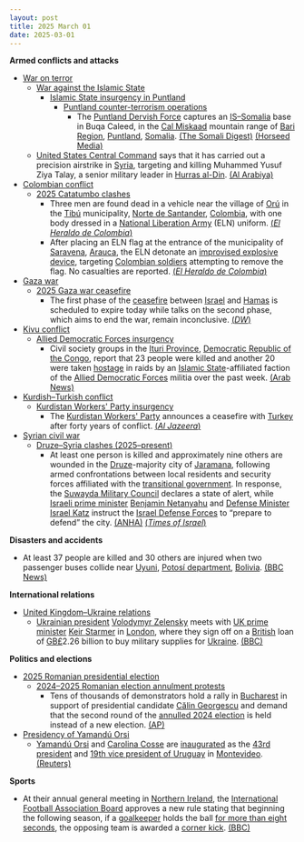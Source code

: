 ```yaml
---
layout: post
title: 2025 March 01
date: 2025-03-01
---
```



**Armed conflicts and attacks**

* [War on terror](https://en.wikipedia.org/wiki/War_on_terror "War on terror")
  + [War against the Islamic State](https://en.wikipedia.org/wiki/War_against_the_Islamic_State "War against the Islamic State")
    - [Islamic State insurgency in Puntland](https://en.wikipedia.org/wiki/Islamic_State_insurgency_in_Puntland "Islamic State insurgency in Puntland")
      * [Puntland counter-terrorism operations](https://en.wikipedia.org/wiki/Puntland_counter-terrorism_operations "Puntland counter-terrorism operations")
        + The [Puntland Dervish Force](https://en.wikipedia.org/wiki/Puntland_Dervish_Force "Puntland Dervish Force") captures an [IS–Somalia](https://en.wikipedia.org/wiki/Islamic_State_%E2%80%93_Somalia_Province "Islamic State – Somalia Province") base in Buqa Caleed, in the [Cal Miskaad](https://en.wikipedia.org/wiki/Cal_Miskaad "Cal Miskaad") mountain range of [Bari Region](https://en.wikipedia.org/wiki/Bari_Region "Bari Region"), [Puntland](https://en.wikipedia.org/wiki/Puntland "Puntland"), [Somalia](https://en.wikipedia.org/wiki/Somalia "Somalia"). [(The Somali Digest)](https://thesomalidigest.com/puntland-forces-capture-key-isis-base-in-buqa-caleed/) [(Horseed Media)](https://horseedmedia.net/video-ciidanka-puntland-oo-soo-bandhigay-goobo-daacish-laga-qabsaday/401597/)
  + [United States Central Command](https://en.wikipedia.org/wiki/United_States_Central_Command "United States Central Command") says that it has carried out a precision airstrike in [Syria](https://en.wikipedia.org/wiki/Syria "Syria"), targeting and killing Muhammed Yusuf Ziya Talay, a senior military leader in [Hurras al-Din](https://en.wikipedia.org/wiki/Hurras_al-Din "Hurras al-Din"). [(Al Arabiya)](https://english.alarabiya.net/News/middle-east/2025/03/01/us-military-says-it-killed-senior-al-qaeda-leader-in-syria)
* [Colombian conflict](https://en.wikipedia.org/wiki/Colombian_conflict "Colombian conflict")
  + [2025 Catatumbo clashes](https://en.wikipedia.org/wiki/2025_Catatumbo_clashes "2025 Catatumbo clashes")
    - Three men are found dead in a vehicle near the village of [Orú](https://en.wikipedia.org/wiki/Or%C3%BA "Orú") in the [Tibú](https://en.wikipedia.org/wiki/Tib%C3%BA "Tibú") municipality, [Norte de Santander](https://en.wikipedia.org/wiki/Norte_de_Santander_Department "Norte de Santander Department"), [Colombia](https://en.wikipedia.org/wiki/Colombia "Colombia"), with one body dressed in a [National Liberation Army](https://en.wikipedia.org/wiki/National_Liberation_Army_%28Colombia%29 "National Liberation Army (Colombia)") (ELN) uniform. [(*El Heraldo de Colombia*)](https://www.elheraldo.co/colombia/2025/03/01/hallan-tres-cadaveres-y-un-cilindro-abandonado-en-tibu/)
    - After placing an ELN flag at the entrance of the municipality of [Saravena](https://en.wikipedia.org/wiki/Saravena "Saravena"), [Arauca](https://en.wikipedia.org/wiki/Arauca_Department "Arauca Department"), the ELN detonate an [improvised explosive device](https://en.wikipedia.org/wiki/Improvised_explosive_device "Improvised explosive device"), targeting [Colombian soldiers](https://en.wikipedia.org/wiki/National_Army_of_Colombia "National Army of Colombia") attempting to remove the flag. No casualties are reported. [(*El Heraldo de Colombia*)](https://www.elheraldo.co/colombia/2025/03/01/ejercito-denuncia-que-el-eln-instalo-bandera-en-saravena-arauca-y-detono-un-explosivo/)
* [Gaza war](https://en.wikipedia.org/wiki/Gaza_war "Gaza war")
  + [2025 Gaza war ceasefire](https://en.wikipedia.org/wiki/2025_Gaza_war_ceasefire "2025 Gaza war ceasefire")
    - The first phase of the [ceasefire](https://en.wikipedia.org/wiki/Ceasefire "Ceasefire") between [Israel](https://en.wikipedia.org/wiki/Israel_Defense_Forces "Israel Defense Forces") and [Hamas](https://en.wikipedia.org/wiki/Hamas "Hamas") is scheduled to expire today while talks on the second phase, which aims to end the war, remain inconclusive. [(*DW*)](https://www.dw.com/en/first-phase-of-israel-hamas-truce-set-to-expire/a-71791093)
* [Kivu conflict](https://en.wikipedia.org/wiki/Kivu_conflict "Kivu conflict")
  + [Allied Democratic Forces insurgency](https://en.wikipedia.org/wiki/Allied_Democratic_Forces_insurgency "Allied Democratic Forces insurgency")
    - Civil society groups in the [Ituri Province](https://en.wikipedia.org/wiki/Ituri_Province "Ituri Province"), [Democratic Republic of the Congo](https://en.wikipedia.org/wiki/Democratic_Republic_of_the_Congo "Democratic Republic of the Congo"), report that 23 people were killed and another 20 were taken [hostage](https://en.wikipedia.org/wiki/Hostage "Hostage") in raids by an [Islamic State](https://en.wikipedia.org/wiki/Islamic_State "Islamic State")-affiliated faction of the [Allied Democratic Forces](https://en.wikipedia.org/wiki/Allied_Democratic_Forces "Allied Democratic Forces") militia over the past week. [(Arab News)](https://www.arabnews.com/node/2592094/world)
* [Kurdish–Turkish conflict](https://en.wikipedia.org/wiki/Kurdish%E2%80%93Turkish_conflict "Kurdish–Turkish conflict")
  + [Kurdistan Workers' Party insurgency](https://en.wikipedia.org/wiki/Kurdistan_Workers%27_Party_insurgency "Kurdistan Workers' Party insurgency")
    - The [Kurdistan Workers' Party](https://en.wikipedia.org/wiki/Kurdistan_Workers%27_Party "Kurdistan Workers' Party") announces a ceasefire with [Turkey](https://en.wikipedia.org/wiki/Turkey "Turkey") after forty years of conflict. [(*Al Jazeera*)](https://www.aljazeera.com/news/2025/3/1/pkk-declares-ceasefire-in-40-year-conflict-with-turkiye-kurdish-media)
* [Syrian civil war](https://en.wikipedia.org/wiki/Syrian_civil_war "Syrian civil war")
  + [Druze–Syria clashes (2025–present)](https://en.wikipedia.org/wiki/Druze%E2%80%93Syria_clashes_%282025%E2%80%93present%29 "Druze–Syria clashes (2025–present)")
    - At least one person is killed and approximately nine others are wounded in the [Druze](https://en.wikipedia.org/wiki/Druze_in_Syria "Druze in Syria")-majority city of [Jaramana](https://en.wikipedia.org/wiki/Jaramana "Jaramana"), following armed confrontations between local residents and security forces affiliated with the [transitional government](https://en.wikipedia.org/wiki/Syrian_transitional_government "Syrian transitional government"). In response, the [Suwayda Military Council](https://en.wikipedia.org/wiki/Suwayda_Military_Council "Suwayda Military Council") declares a state of alert, while [Israeli prime minister](https://en.wikipedia.org/wiki/Prime_Minister_of_Israel "Prime Minister of Israel") [Benjamin Netanyahu](https://en.wikipedia.org/wiki/Benjamin_Netanyahu "Benjamin Netanyahu") and [Defense Minister](https://en.wikipedia.org/wiki/Ministry_of_Defense_%28Israel%29 "Ministry of Defense (Israel)") [Israel Katz](https://en.wikipedia.org/wiki/Israel_Katz "Israel Katz") instruct the [Israel Defense Forces](https://en.wikipedia.org/wiki/Israel_Defense_Forces "Israel Defense Forces") to “prepare to defend” the city. [(ANHA)](https://hawarnews.com/en/clashes-in-jaramana-as-suwaydas-military-council-declares-state-of-alert) [(*Times of Israel*)](https://www.timesofisrael.com/liveblog_entry/netanyahu-directs-idf-to-prepare-to-defend-syrian-druze-village-under-attack-by-regime/)

**Disasters and accidents**

* At least 37 people are killed and 30 others are injured when two passenger buses collide near [Uyuni](https://en.wikipedia.org/wiki/Uyuni "Uyuni"), [Potosí department](https://en.wikipedia.org/wiki/Potos%C3%AD_department "Potosí department"), [Bolivia](https://en.wikipedia.org/wiki/Bolivia "Bolivia"). [(BBC News)](https://www.bbc.com/news/articles/c4g02qx349do)

**International relations**

* [United Kingdom–Ukraine relations](https://en.wikipedia.org/wiki/United_Kingdom%E2%80%93Ukraine_relations "United Kingdom–Ukraine relations")
  + [Ukrainian president](https://en.wikipedia.org/wiki/President_of_Ukraine "President of Ukraine") [Volodymyr Zelensky](https://en.wikipedia.org/wiki/Volodymyr_Zelensky "Volodymyr Zelensky") meets with [UK prime minister](https://en.wikipedia.org/wiki/Prime_Minister_of_the_United_Kingdom "Prime Minister of the United Kingdom") [Keir Starmer](https://en.wikipedia.org/wiki/Keir_Starmer "Keir Starmer") in [London](https://en.wikipedia.org/wiki/London "London"), where they sign off on a [British](https://en.wikipedia.org/wiki/United_Kingdom "United Kingdom") loan of [GB£](https://en.wikipedia.org/wiki/Pound_sterling "Pound sterling")2.26 billion to buy military supplies for [Ukraine](https://en.wikipedia.org/wiki/Ukraine "Ukraine"). [(BBC)](https://www.bbc.com/news/articles/cg4k137ezlgo)

**Politics and elections**

* [2025 Romanian presidential election](https://en.wikipedia.org/wiki/2025_Romanian_presidential_election "2025 Romanian presidential election")
  + [2024–2025 Romanian election annulment protests](https://en.wikipedia.org/wiki/2024%E2%80%932025_Romanian_election_annulment_protests "2024–2025 Romanian election annulment protests")
    - Tens of thousands of demonstrators hold a rally in [Bucharest](https://en.wikipedia.org/wiki/Bucharest "Bucharest") in support of presidential candidate [Călin Georgescu](https://en.wikipedia.org/wiki/C%C4%83lin_Georgescu "Călin Georgescu") and demand that the second round of the [annulled 2024 election](https://en.wikipedia.org/wiki/2024_Romanian_presidential_election "2024 Romanian presidential election") is held instead of a new election. [(AP)](https://apnews.com/article/romania-protest-elections-georgescu-europe-05444cb67c249bac7c3596f4ebc51ba5)
* [Presidency of Yamandú Orsi](https://en.wikipedia.org/wiki/Presidency_of_Yamand%C3%BA_Orsi "Presidency of Yamandú Orsi")
  + [Yamandú Orsi](https://en.wikipedia.org/wiki/Yamand%C3%BA_Orsi "Yamandú Orsi") and [Carolina Cosse](https://en.wikipedia.org/wiki/Carolina_Cosse "Carolina Cosse") are [inaugurated](https://en.wikipedia.org/wiki/Inauguration "Inauguration") as the [43rd](https://en.wikipedia.org/wiki/List_of_presidents_of_Uruguay "List of presidents of Uruguay") [president](https://en.wikipedia.org/wiki/President_of_Uruguay "President of Uruguay") and [19th vice president of Uruguay](https://en.wikipedia.org/wiki/Vice_President_of_Uruguay "Vice President of Uruguay") in [Montevideo](https://en.wikipedia.org/wiki/Montevideo "Montevideo"). [(Reuters)](https://www.reuters.com/world/americas/uruguay-shifts-center-left-orsi-takes-office-2025-03-01/)

**Sports**

* At their annual general meeting in [Northern Ireland](https://en.wikipedia.org/wiki/Northern_Ireland "Northern Ireland"), the [International Football Association Board](https://en.wikipedia.org/wiki/International_Football_Association_Board "International Football Association Board") approves a new rule stating that beginning the following season, if a [goalkeeper](https://en.wikipedia.org/wiki/Goalkeeper_%28association_football%29 "Goalkeeper (association football)") holds the ball [for more than eight seconds](https://en.wikipedia.org/wiki/Running_out_the_clock "Running out the clock"), the opposing team is awarded a [corner kick](https://en.wikipedia.org/wiki/Corner_kick "Corner kick"). [(BBC)](https://www.bbc.com/sport/football/articles/ceqjr1n27dgo)
